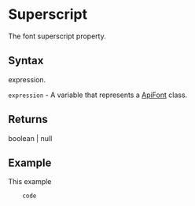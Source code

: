 # Superscript

The font superscript property.

## Syntax

expression.

`expression` - A variable that represents a [ApiFont](../ApiFont.md) class.

## Returns

boolean | null

## Example

This example

```javascript
	code
```